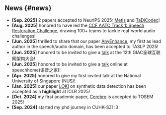 ## News {#news}

- **[Sep. 2025]** 2 papers accepted to NeurIPS 2025: [Metis](https://arxiv.org/abs/2502.03128) and [TaDiCodec](https://arxiv.org/abs/2508.16790)!
- **[Aug. 2025]** honored to have led the [CCF AATC Track 1: Speech Restoration Challenge](https://ccf-aatc.org.cn), drawing 100+ teams to tackle real-world audio challenges!
- **[Jun. 2025]** thrilled to share that our paper [AnyEnhance](https://arxiv.org/abs/2501.15417), my first as lead author in the speech/audio domain, has been accepted to TASLP 2025!
- **[Jun. 2025]** honored to be invited to give a [talk](https://giac.msup.com.cn/2025sz/course?id=18426) at the 12th GIAC全球互联网架构大会!
- **[Jun. 2025]** honored to be invited to give a [talk](https://mp.weixin.qq.com/s/UoCSXKsgd0KLNExdyHgT2A) online at speechhome(语音之家)!
- **[Apr. 2025]** honored to give my first invited talk at the National University of Singapore (NUS)!
- **[Jan. 2025]** our paper [LOKI](https://openreview.net/forum?id=z8sxoCYgmd) on synthetic data detection has been accepted as a **highlight** at ICLR 2025!
- **[Oct. 2024]** my first academic paper, [Cerebro](https://dl.acm.org/doi/full/10.1145/3705304) is accepted to TOSEM 2025!
- **[Sep. 2024]** started my phd journey in CUHK-SZ! :3
